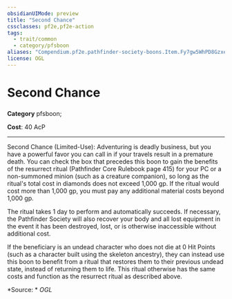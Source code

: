```yaml
---
obsidianUIMode: preview
title: "Second Chance"
cssclasses: pf2e,pf2e-action
tags:
  - trait/common
  - category/pfsboon
aliases: "Compendium.pf2e.pathfinder-society-boons.Item.Fy7gw5WhPD8Gzxeb"
license: OGL
---
```

# Second Chance

### 

**Category** pfsboon; 




**Cost**: 40 AcP

* * *

Second Chance (Limited-Use): Adventuring is deadly business, but you have a powerful favor you can call in if your travels result in a premature death. You can check the box that precedes this boon to gain the benefits of the resurrect ritual (Pathfinder Core Rulebook page 415) for your PC or a non-summoned minion (such as a creature companion), so long as the ritual's total cost in diamonds does not exceed 1,000 gp. If the ritual would cost more than 1,000 gp, you must pay any additional material costs beyond 1,000 gp.

The ritual takes 1 day to perform and automatically succeeds. If necessary, the Pathfinder Society will also recover your body and all lost equipment in the event it has been destroyed, lost, or is otherwise inaccessible without additional cost.

If the beneficiary is an undead character who does not die at 0 Hit Points (such as a character built using the skeleton ancestry), they can instead use this boon to benefit from a ritual that restores them to their previous undead state, instead of returning them to life. This ritual otherwise has the same costs and function as the resurrect ritual as described above.

*Source: *
*OGL*